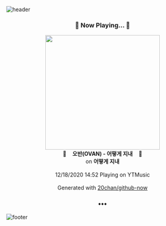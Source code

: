 ![header](https://capsule-render.vercel.app/api?type=wave&height=170&section=header&text=Hi.%20I'm%20SHIFT&fontColor=090707&fontAlignX=45&fontAlignY=65&fontSize=100)

<h3 align="center">🎵 Now Playing... 🎵</h3>
<p align="center">
  <a href="https://music.youtube.com/channel/UC9HhDGbto7PIQP8ZFmKESkg">
    <img width="300" src="https://lh3.googleusercontent.com/sDjy7Flu3ZF2vNbXxoop3MfWhMQsPfIz78hQLKEnSmQVh9JpHzAjb0u9K99i8WjuMZzuDoInBvZoMt0">
  </a>
  <br>
  🎵&nbsp&nbsp&nbsp <b>오반(OVAN) - 어떻게 지내</b> &nbsp&nbsp&nbsp🎵
  <br>
  on <b>어떻게 지내</b>
  
  <br />
  <br />
  12/18/2020 14:52 Playing on YTMusic
  <br />
  <br />
  Generated with <a href="https://github.com/20chan/github-now">20chan/github-now</a>
</p>

<h3 align="center">•••</h3>

![footer](https://capsule-render.vercel.app/api?type=wave&height=150&section=footer)
